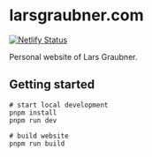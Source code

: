 # larsgraubner.com

[![Netlify Status](https://api.netlify.com/api/v1/badges/74c4d0c0-8cc9-4107-b6cb-046b2d027918/deploy-status)](https://app.netlify.com/sites/friendly-dubinsky-06aa6c/deploys)

Personal website of Lars Graubner.

## Getting started

```
# start local development
pnpm install
pnpm run dev

# build website
pnpm run build
```
